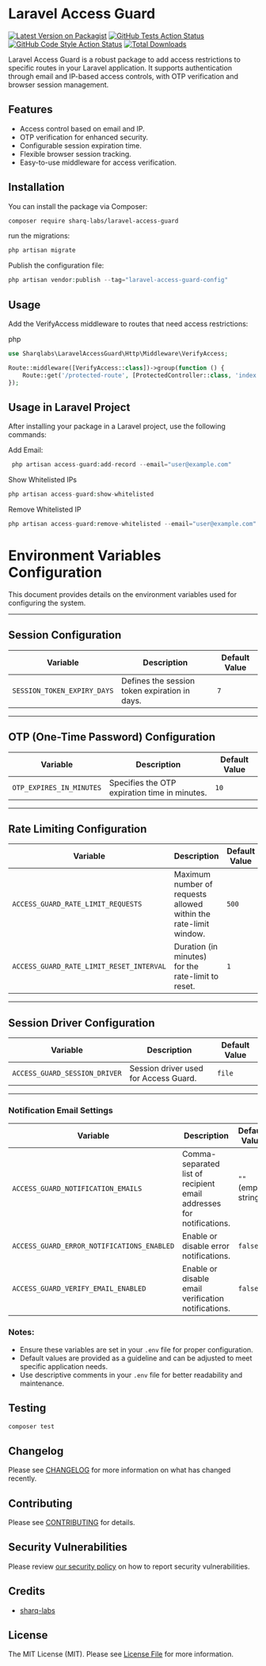 # Laravel Access Guard

[![Latest Version on Packagist](https://img.shields.io/packagist/v/sharq-labs/laravel-access-guard.svg?style=flat-square)](https://packagist.org/packages/sharq-labs/laravel-access-guard)
[![GitHub Tests Action Status](https://img.shields.io/github/actions/workflow/status/sharq-labs/laravel-access-guard/run-tests.yml?branch=main&label=tests&style=flat-square)](https://github.com/sharq-labs/laravel-access-guard/actions?query=workflow%3Arun-tests+branch%3Amain)
[![GitHub Code Style Action Status](https://img.shields.io/github/actions/workflow/status/sharq-labs/laravel-access-guard/fix-php-code-style-issues.yml?branch=main&label=code%20style&style=flat-square)](https://github.com/sharq-labs/laravel-access-guard/actions?query=workflow%3A"Fix+PHP+code+style+issues"+branch%3Amain)
[![Total Downloads](https://img.shields.io/packagist/dt/sharq-labs/laravel-access-guard.svg?style=flat-square)](https://packagist.org/packages/sharq-labs/laravel-access-guard)

Laravel Access Guard is a robust package to add access restrictions to specific routes in your Laravel application. It supports authentication through email and IP-based access controls, with OTP verification and browser session management.

## Features

- Access control based on email and IP.
- OTP verification for enhanced security.
- Configurable session expiration time.
- Flexible browser session tracking.
- Easy-to-use middleware for access verification.

## Installation

You can install the package via Composer:

```bash
composer require sharq-labs/laravel-access-guard
````


run the migrations:

```php
php artisan migrate
````


Publish the configuration file:
```php
php artisan vendor:publish --tag="laravel-access-guard-config"
````

## Usage
Add the VerifyAccess middleware to routes that need access restrictions:

php

```php
use Sharqlabs\LaravelAccessGuard\Http\Middleware\VerifyAccess;

Route::middleware([VerifyAccess::class])->group(function () {
    Route::get('/protected-route', [ProtectedController::class, 'index']);
});
```
 

## Usage in Laravel Project
After installing your package in a Laravel project, use the following commands:

Add Email:

```php
 php artisan access-guard:add-record --email="user@example.com"
```

Show Whitelisted IPs

```php
php artisan access-guard:show-whitelisted
```
Remove Whitelisted IP
```php
php artisan access-guard:remove-whitelisted --email="user@example.com"
```


# Environment Variables Configuration

This document provides details on the environment variables used for configuring the system.

---

## Session Configuration

| Variable                     | Description                          | Default Value |
|------------------------------|--------------------------------------|---------------|
| `SESSION_TOKEN_EXPIRY_DAYS`  | Defines the session token expiration in days. | `7`           |

---

## OTP (One-Time Password) Configuration

| Variable                 | Description                          | Default Value |
|--------------------------|--------------------------------------|---------------|
| `OTP_EXPIRES_IN_MINUTES` | Specifies the OTP expiration time in minutes. | `10`          |

---

## Rate Limiting Configuration

| Variable                                   | Description                                           | Default Value |
|-------------------------------------------|-------------------------------------------------------|---------------|
| `ACCESS_GUARD_RATE_LIMIT_REQUESTS`        | Maximum number of requests allowed within the rate-limit window. | `500`         |
| `ACCESS_GUARD_RATE_LIMIT_RESET_INTERVAL`  | Duration (in minutes) for the rate-limit to reset.    | `1`           |

---

## Session Driver Configuration

| Variable                        | Description                        | Default Value |
|---------------------------------|------------------------------------|---------------|
| `ACCESS_GUARD_SESSION_DRIVER`   | Session driver used for Access Guard. | `file`        |

---

### Notification Email Settings

| Variable                                | Description                                                          | Default Value          |
|----------------------------------------|----------------------------------------------------------------------|------------------------|
| `ACCESS_GUARD_NOTIFICATION_EMAILS`     | Comma-separated list of recipient email addresses for notifications. | `""` (empty string)    |
| `ACCESS_GUARD_ERROR_NOTIFICATIONS_ENABLED` | Enable or disable error notifications.                                | `false`                |
| `ACCESS_GUARD_VERIFY_EMAIL_ENABLED`    | Enable or disable email verification notifications.                   | `false`                |


### Notes:
- Ensure these variables are set in your `.env` file for proper configuration.
- Default values are provided as a guideline and can be adjusted to meet specific application needs.
- Use descriptive comments in your `.env` file for better readability and maintenance.



## Testing

```bash
composer test
```

## Changelog

Please see [CHANGELOG](CHANGELOG.md) for more information on what has changed recently.

## Contributing

Please see [CONTRIBUTING](CONTRIBUTING.md) for details.

## Security Vulnerabilities

Please review [our security policy](../../security/policy) on how to report security vulnerabilities.

## Credits

- [sharq-labs](https://github.com/sharq-labs)

## License

The MIT License (MIT). Please see [License File](LICENSE.md) for more information.
